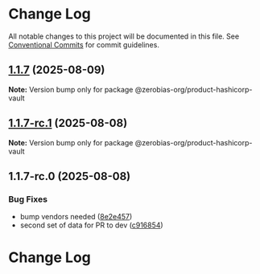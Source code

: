 # Change Log

All notable changes to this project will be documented in this file.
See [Conventional Commits](https://conventionalcommits.org) for commit guidelines.

## [1.1.7](https://github.com/zerobias-org/product/compare/@zerobias-org/product-hashicorp-vault@1.1.7-rc.1...@zerobias-org/product-hashicorp-vault@1.1.7) (2025-08-09)

**Note:** Version bump only for package @zerobias-org/product-hashicorp-vault





## [1.1.7-rc.1](https://github.com/zerobias-org/product/compare/@zerobias-org/product-hashicorp-vault@1.1.7-rc.0...@zerobias-org/product-hashicorp-vault@1.1.7-rc.1) (2025-08-08)

**Note:** Version bump only for package @zerobias-org/product-hashicorp-vault





## 1.1.7-rc.0 (2025-08-08)


### Bug Fixes

* bump vendors needed ([8e2e457](https://github.com/zerobias-org/product/commit/8e2e457e0b5d7141a05e8f2c178bc2854f2b7178))
* second set of data for PR to dev ([c916854](https://github.com/zerobias-org/product/commit/c916854bcf229b1c2042ffdea18472d66a061aaf))





# Change Log
